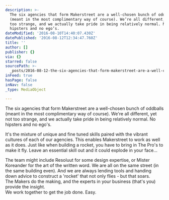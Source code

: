 ```yaml
---
description: >-
  The six agencies that form Makerstreet are a well-chosen bunch of oddballs
  (meant in the most complimentary way of course). We’re all different, yet not
  too strange, and we actually take pride in being relatively normal. No
  hipsters and no ego’s.
dateModified: '2016-08-10T14:40:07.430Z'
datePublished: '2016-08-12T12:34:47.760Z'
title: ''
author: []
publisher: {}
via: {}
starred: false
sourcePath: >-
  _posts/2016-08-12-the-six-agencies-that-form-makerstreet-are-a-well-chosen-bun.md
inFeed: true
hasPage: false
inNav: false
_type: MediaObject

---
```

The six agencies that form Makerstreet are a well-chosen bunch of oddballs (meant in the most complimentary way of course). We're all different, yet not too strange, and we actually take pride in being relatively normal. No hipsters and no ego's.

It's the mixture of unique and fine tuned skills paired with the vibrant cultures of each of our agencies. This enables Makerstreet to work as well as it does. Just like when building a rocket, you have to bring in The Pro's to make it fly. Leave an essential skill out and it could explode in your face...

The team might include Resoluut for some design expertise, or Mister Koreander for the art of the written word. We are all on the same street (in the same building even). And we are always lending tools and handing down advice to construct a 'rocket' that not only flies - but that soars.   
The Makers do the making, and the experts in your business (that's you) provide the insight.   
We work together to get the job done. Easy.